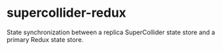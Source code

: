 # supercollider-redux
State synchronization between a replica SuperCollider state store and a primary Redux state store.
